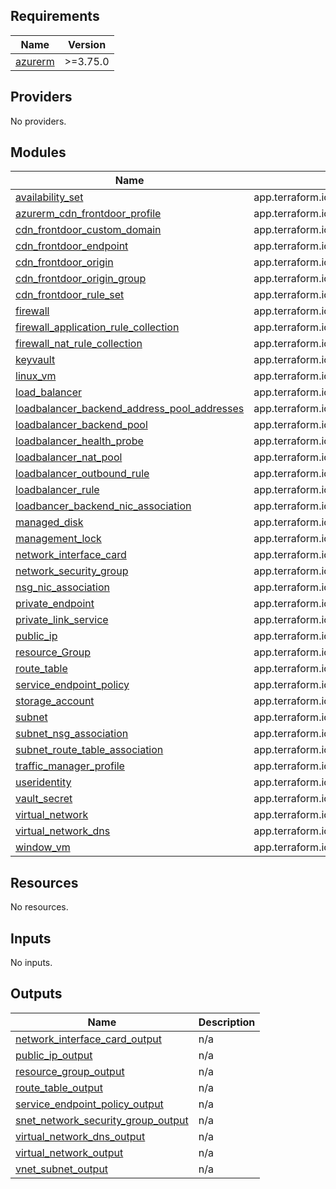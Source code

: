 <!-- BEGIN_TF_DOCS -->
## Requirements

| Name | Version |
|------|---------|
| <a name="requirement_azurerm"></a> [azurerm](#requirement\_azurerm) | >=3.75.0 |

## Providers

No providers.

## Modules

| Name | Source | Version |
|------|--------|---------|
| <a name="module_availability_set"></a> [availability\_set](#module\_availability\_set) | app.terraform.io/Motifworks/availability_set/azurerm | 1.0.0 |
| <a name="module_azurerm_cdn_frontdoor_profile"></a> [azurerm\_cdn\_frontdoor\_profile](#module\_azurerm\_cdn\_frontdoor\_profile) | app.terraform.io/Motifworks/azurerm_cdn_frontdoor_profile/azurerm | 1.0.2 |
| <a name="module_cdn_frontdoor_custom_domain"></a> [cdn\_frontdoor\_custom\_domain](#module\_cdn\_frontdoor\_custom\_domain) | app.terraform.io/Motifworks/cdn_frontdoor_custom_domain/azurerm | 1.0.1 |
| <a name="module_cdn_frontdoor_endpoint"></a> [cdn\_frontdoor\_endpoint](#module\_cdn\_frontdoor\_endpoint) | app.terraform.io/Motifworks/cdn_frontdoor_endpoint/azurerm | 1.0.1 |
| <a name="module_cdn_frontdoor_origin"></a> [cdn\_frontdoor\_origin](#module\_cdn\_frontdoor\_origin) | app.terraform.io/Motifworks/cdn_frontdoor_origin/azurerm | 1.0.1 |
| <a name="module_cdn_frontdoor_origin_group"></a> [cdn\_frontdoor\_origin\_group](#module\_cdn\_frontdoor\_origin\_group) | app.terraform.io/Motifworks/cdn-frontdoor_origin_group/azurerm | 1.0.1 |
| <a name="module_cdn_frontdoor_rule_set"></a> [cdn\_frontdoor\_rule\_set](#module\_cdn\_frontdoor\_rule\_set) | app.terraform.io/Motifworks/cdn_frontdoor_rule_set/azurerm | 1.0.1 |
| <a name="module_firewall"></a> [firewall](#module\_firewall) | app.terraform.io/Motifworks/firewall/azurerm | 1.0.0 |
| <a name="module_firewall_application_rule_collection"></a> [firewall\_application\_rule\_collection](#module\_firewall\_application\_rule\_collection) | app.terraform.io/Motifworks/firewall_application_rule_collection/azurerm | 1.0.0 |
| <a name="module_firewall_nat_rule_collection"></a> [firewall\_nat\_rule\_collection](#module\_firewall\_nat\_rule\_collection) | app.terraform.io/Motifworks/firewall_nat_rule_collection/azurerm | 1.0.0 |
| <a name="module_keyvault"></a> [keyvault](#module\_keyvault) | app.terraform.io/Motifworks/keyvault/azurerm | 1.0.6 |
| <a name="module_linux_vm"></a> [linux\_vm](#module\_linux\_vm) | app.terraform.io/Motifworks/linux-vm/azurerm | 1.0.0 |
| <a name="module_load_balancer"></a> [load\_balancer](#module\_load\_balancer) | app.terraform.io/Motifworks/load_balancer/azurerm | 1.0.0 |
| <a name="module_loadbalancer_backend_address_pool_addresses"></a> [loadbalancer\_backend\_address\_pool\_addresses](#module\_loadbalancer\_backend\_address\_pool\_addresses) | app.terraform.io/Motifworks/loadbalancer_backend_address_pool_addresses/azurerm | 1.0.0 |
| <a name="module_loadbalancer_backend_pool"></a> [loadbalancer\_backend\_pool](#module\_loadbalancer\_backend\_pool) | app.terraform.io/Motifworks/loadbalancer_backend_pool/azurerm | 1.0.0 |
| <a name="module_loadbalancer_health_probe"></a> [loadbalancer\_health\_probe](#module\_loadbalancer\_health\_probe) | app.terraform.io/Motifworks/loadbalancer_health_probe/azurerm | 1.0.0 |
| <a name="module_loadbalancer_nat_pool"></a> [loadbalancer\_nat\_pool](#module\_loadbalancer\_nat\_pool) | app.terraform.io/Motifworks/loadbalancer_nat_pool/azurerm | 1.0.0 |
| <a name="module_loadbalancer_outbound_rule"></a> [loadbalancer\_outbound\_rule](#module\_loadbalancer\_outbound\_rule) | app.terraform.io/Motifworks/loadbalancer_outbound_rule/azurerm | 1.0.0 |
| <a name="module_loadbalancer_rule"></a> [loadbalancer\_rule](#module\_loadbalancer\_rule) | app.terraform.io/Motifworks/loadbalancer_rule/azurerm | 1.0.0 |
| <a name="module_loadbancer_backend_nic_association"></a> [loadbancer\_backend\_nic\_association](#module\_loadbancer\_backend\_nic\_association) | app.terraform.io/Motifworks/loadbancer_backend_nic_association/azurerm | 1.0.0 |
| <a name="module_managed_disk"></a> [managed\_disk](#module\_managed\_disk) | app.terraform.io/Motifworks/managed_disk/azurerm | 1.0.0 |
| <a name="module_management_lock"></a> [management\_lock](#module\_management\_lock) | app.terraform.io/Motifworks/management_lock/azurerm | 1.0.0 |
| <a name="module_network_interface_card"></a> [network\_interface\_card](#module\_network\_interface\_card) | app.terraform.io/Motifworks/network_interface_card/azurerm | 1.0.0 |
| <a name="module_network_security_group"></a> [network\_security\_group](#module\_network\_security\_group) | app.terraform.io/Motifworks/network_security_group/azurerm | 1.0.0 |
| <a name="module_nsg_nic_association"></a> [nsg\_nic\_association](#module\_nsg\_nic\_association) | app.terraform.io/Motifworks/nsg_nic_association/azurerm | 1.0.0 |
| <a name="module_private_endpoint"></a> [private\_endpoint](#module\_private\_endpoint) | app.terraform.io/Motifworks/private_endpoint/azurerm | 1.0.0 |
| <a name="module_private_link_service"></a> [private\_link\_service](#module\_private\_link\_service) | app.terraform.io/Motifworks/private_link_service/azurerm | 1.0.0 |
| <a name="module_public_ip"></a> [public\_ip](#module\_public\_ip) | app.terraform.io/Motifworks/public_ip/azurerm | 1.0.0 |
| <a name="module_resource_Group"></a> [resource\_Group](#module\_resource\_Group) | app.terraform.io/Motifworks/resource_Group/azurerm | 1.0.5 |
| <a name="module_route_table"></a> [route\_table](#module\_route\_table) | app.terraform.io/Motifworks/route_table/azurerm | 1.0.0 |
| <a name="module_service_endpoint_policy"></a> [service\_endpoint\_policy](#module\_service\_endpoint\_policy) | app.terraform.io/Motifworks/service_endpoint_policy/azurerm | 1.0.0 |
| <a name="module_storage_account"></a> [storage\_account](#module\_storage\_account) | app.terraform.io/Motifworks/storage_account/azurerm | 1.0.0 |
| <a name="module_subnet"></a> [subnet](#module\_subnet) | app.terraform.io/Motifworks/subnet/azurerm | 1.0.0 |
| <a name="module_subnet_nsg_association"></a> [subnet\_nsg\_association](#module\_subnet\_nsg\_association) | app.terraform.io/Motifworks/subnet_nsg_association/azurerm | 1.0.0 |
| <a name="module_subnet_route_table_association"></a> [subnet\_route\_table\_association](#module\_subnet\_route\_table\_association) | app.terraform.io/Motifworks/subnet_route_table_association/azurerm | 1.0.0 |
| <a name="module_traffic_manager_profile"></a> [traffic\_manager\_profile](#module\_traffic\_manager\_profile) | app.terraform.io/Motifworks/traffic_manager_profile/azurerm | 1.0.0 |
| <a name="module_useridentity"></a> [useridentity](#module\_useridentity) | app.terraform.io/Motifworks/useridentity/azurerm | 1.0.2 |
| <a name="module_vault_secret"></a> [vault\_secret](#module\_vault\_secret) | app.terraform.io/Motifworks/vault_secret/key | 1.0.0 |
| <a name="module_virtual_network"></a> [virtual\_network](#module\_virtual\_network) | app.terraform.io/Motifworks/virtual_network/azurerm | 1.0.0 |
| <a name="module_virtual_network_dns"></a> [virtual\_network\_dns](#module\_virtual\_network\_dns) | app.terraform.io/Motifworks/virtual_network_dns/azurerm | 1.0.0 |
| <a name="module_window_vm"></a> [window\_vm](#module\_window\_vm) | app.terraform.io/Motifworks/window-vm/azurerm | 1.0.3 |

## Resources

No resources.

## Inputs

No inputs.

## Outputs

| Name | Description |
|------|-------------|
| <a name="output_network_interface_card_output"></a> [network\_interface\_card\_output](#output\_network\_interface\_card\_output) | n/a |
| <a name="output_public_ip_output"></a> [public\_ip\_output](#output\_public\_ip\_output) | n/a |
| <a name="output_resource_group_output"></a> [resource\_group\_output](#output\_resource\_group\_output) | n/a |
| <a name="output_route_table_output"></a> [route\_table\_output](#output\_route\_table\_output) | n/a |
| <a name="output_service_endpoint_policy_output"></a> [service\_endpoint\_policy\_output](#output\_service\_endpoint\_policy\_output) | n/a |
| <a name="output_snet_network_security_group_output"></a> [snet\_network\_security\_group\_output](#output\_snet\_network\_security\_group\_output) | n/a |
| <a name="output_virtual_network_dns_output"></a> [virtual\_network\_dns\_output](#output\_virtual\_network\_dns\_output) | n/a |
| <a name="output_virtual_network_output"></a> [virtual\_network\_output](#output\_virtual\_network\_output) | n/a |
| <a name="output_vnet_subnet_output"></a> [vnet\_subnet\_output](#output\_vnet\_subnet\_output) | n/a |
<!-- END_TF_DOCS -->